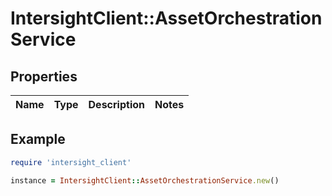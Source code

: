 # IntersightClient::AssetOrchestrationService

## Properties

| Name | Type | Description | Notes |
| ---- | ---- | ----------- | ----- |

## Example

```ruby
require 'intersight_client'

instance = IntersightClient::AssetOrchestrationService.new()
```

